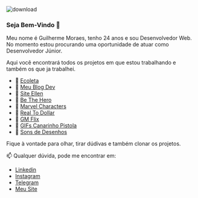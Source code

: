 ![download](https://user-images.githubusercontent.com/22078132/87231043-39bfdd80-c38a-11ea-8cb0-2bf634c79211.jpeg)


### Seja Bem-Vindo 👋

Meu nome é Guilherme Moraes, tenho 24 anos e sou Desenvolvedor Web. No momento estou procurando uma oportunidade de atuar como Desenvolvedor Júnior.

Aqui você encontrará todos os projetos em que estou trabalhando e também os que ja trabalhei.

- 🔭 [Ecoleta](https://github.com/guigarcia96/EColeta)
- 🔭 [Meu Blog Dev](https://github.com/guigarcia96/meusite)
- 🔭 [Site Ellen](https://github.com/guigarcia96/site_ellen)
- 🔭 [Be The Hero](https://github.com/guigarcia96/be-the-hero)
- 🔭 [Marvel Characters](https://github.com/guigarcia96/MarvelCharacters)
- 🔭 [Real To Dollar](https://github.com/guigarcia96/RealToDollar)
- 🔭 [GM Flix](https://github.com/guigarcia96/ImersaoReact)
- 🔭 [GIFs Canarinho Pistola](https://github.com/guigarcia96/gifcanarinhopistola)
- 🔭 [Sons de Desenhos](https://github.com/guigarcia96/sondesenhos)

Fique à vontade para olhar, tirar dúdivas e também clonar os projetos.

📫 Qualquer dúvida, pode me encontrar em:

- [Linkedin](https://www.linkedin.com/in/guilherme-garcia-dos-santos-40b63891)
- [Instagram](https://www.instagram.com/eudesenvolvedor/)
- [Telegram](https://t.me/guigarciam)
- [Meu Site](https://meublogdev.netlify.app/)








<!--
**guigarcia96/guigarcia96** is a ✨ _special_ ✨ repository because its `README.md` (this file) appears on your GitHub profile.

Here are some ideas to get you started:

- 🔭 I’m currently working on ...
- 🌱 I’m currently learning ...
- 👯 I’m looking to collaborate on ...
- 🤔 I’m looking for help with ...
- 💬 Ask me about ...
- 📫 How to reach me: ...
- 😄 Pronouns: ...
- ⚡ Fun fact: ...
-->
